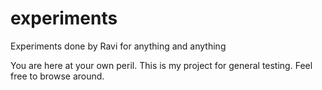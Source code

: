 # experiments
Experiments done by Ravi for anything and anything

You are here at your own peril. This is my project for general testing. Feel free to browse around.
